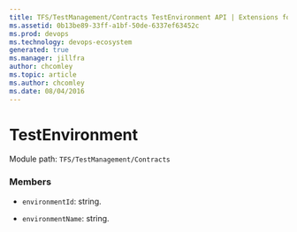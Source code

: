 ```yaml
---
title: TFS/TestManagement/Contracts TestEnvironment API | Extensions for Azure DevOps Services
ms.assetid: 0b13be89-33ff-a1bf-50de-6337ef63452c
ms.prod: devops
ms.technology: devops-ecosystem
generated: true
ms.manager: jillfra
author: chcomley
ms.topic: article
ms.author: chcomley
ms.date: 08/04/2016
---
```


# TestEnvironment

Module path: `TFS/TestManagement/Contracts`


### Members

* `environmentId`: string. 

* `environmentName`: string. 

